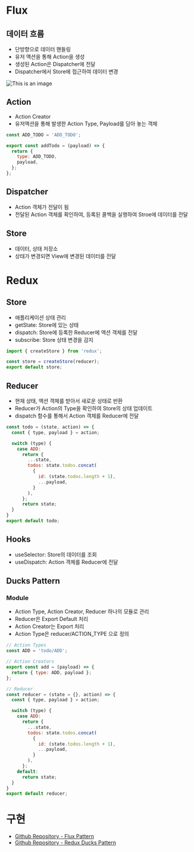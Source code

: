 # Flux

## 데이터 흐름
- 단방향으로 데이터 핸들링
- 유저 액션을 통해 Action을 생성
- 생성된 Action은 Dispatcher에 전달
- Dispatcher에서 Store에 접근하여 데이터 변경

![This is an image](https://haruair.github.io/flux/img/flux-simple-f8-diagram-with-client-action-1300w.png)

## Action
- Action Creator
- 유저액션을 통해 발생한 Action Type, Payload를 담아 놓는 객체
```js
const ADD_TODO = 'ADD_TODO';

export const addTodo = (payload) => {
  return {
    type: ADD_TODO,
    payload,
  };
};
```

## Dispatcher
- Action 객체가 전달이 됨
- 전달된 Action 객체를 확인하여, 등록된 콜백을 실행하여 Stroe에 데이터를 전달

## Store
- 데이터, 상태 저장소
- 상태가 변경되면 View에 변경된 데이터를 전달

# Redux

## Store
- 애플리케이션 상태 관리
- getState: Store에 있는 상태
- dispatch: Store에 등록한 Reducer에 액션 객체를 전달
- subscribe: Store 상태 변경을 감지
```js
import { createStore } from 'redux';

const store = createStore(reducer);
export default store;
```

## Reducer
- 현재 상태, 액션 객체를 받아서 새로운 상태로 반환
- Reducer가 Action의 Type을 확인하여 Store의 상태 업데이트
- dispatch 함수를 통해서 Action 객체를 Reducer에 전달
```js
const todo = (state, action) => {
  const { type, payload } = action;

  switch (type) {
    case ADD:
      return {
        ...state,
        todos: state.todos.concat(
          {
            id: (state.todos.length + 1),
            ...payload,
          }
        ),
      };
      return state;
  }
}
export default todo;
```

## Hooks
- useSelector: Store의 데이터를 조회
- useDispatch: Action 객체를 Reducer에 전달

## Ducks Pattern

### Module
- Action Type, Action Creator, Reducer 하나의 모듈로 관리
- Reducer은 Export Default 처리
- Action Creator는 Export 처리
- Action Type은 reducer/ACTION_TYPE 으로 정의
```js
// Action Types
const ADD = 'todo/ADD';

// Action Creators
export const add = (payload) => {
  return { type: ADD, payload };
};

// Reducer
const reducer = (state = {}, action) => {
  const { type, payload } = action;

  switch (type) {
    case ADD:
      return {
        ...state,
        todos: state.todos.concat(
          {
            id: (state.todos.length + 1),
            ...payload,
          }
        ),
      };
    default:
      return state;
  }
}
export default reducer;
```

# 구현
- [Github Repository - Flux Pattern](https://github.com/kuy00/react-flux-pattern)
- [Github Repository - Redux Ducks Pattern](https://github.com/kuy00/react-flux-pattern/tree/redux)